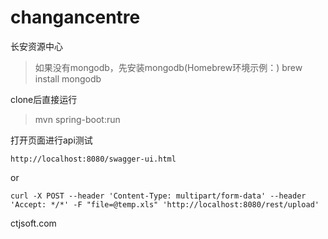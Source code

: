 # changancentre
长安资源中心

>如果没有mongodb，先安装mongodb(Homebrew环境示例：)
>brew install mongodb


clone后直接运行
>mvn spring-boot:run

打开页面进行api测试  
```
http://localhost:8080/swagger-ui.html   
```
or

```
curl -X POST --header 'Content-Type: multipart/form-data' --header 'Accept: */*' -F "file=@temp.xls" 'http://localhost:8080/rest/upload'  
```


ctjsoft.com
